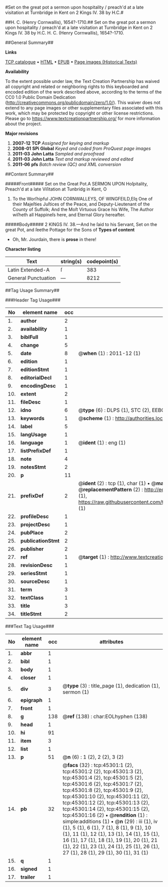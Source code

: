 #Set on the great pot a sermon upon hospitality / preach'd at a late visitation at Turnbridge in Kent on 2 Kings IV. 38 by H.C.#

##H. C. (Henry Cornwallis), 1654?-1710.##
Set on the great pot a sermon upon hospitality / preach'd at a late visitation at Turnbridge in Kent on 2 Kings IV. 38 by H.C.
H. C. (Henry Cornwallis), 1654?-1710.

##General Summary##

**Links**

[TCP catalogue](http://www.ota.ox.ac.uk/tcp/)  • 
[HTML](http://tei.it.ox.ac.uk/tcp/Texts-HTML/free/A34/A34598.html)  • 
[EPUB](http://tei.it.ox.ac.uk/tcp/Texts-EPUB/free/A34/A34598.epub) • 
[Page images (Historical Texts)](https://historicaltexts.jisc.ac.uk/eebo-10590406e)

**Availability**

To the extent possible under law, the Text Creation Partnership has waived all copyright and related or neighboring rights to this keyboarded and encoded edition of the work described above, according to the terms of the CC0 1.0 Public Domain Dedication (http://creativecommons.org/publicdomain/zero/1.0/). This waiver does not extend to any page images or other supplementary files associated with this work, which may be protected by copyright or other license restrictions. Please go to https://www.textcreationpartnership.org/ for more information about the project.

**Major revisions**

1. __2007-12__ __TCP__ *Assigned for keying and markup*
1. __2008-01__ __SPi Global__ *Keyed and coded from ProQuest page images*
1. __2011-03__ __John Latta__ *Sampled and proofread*
1. __2011-03__ __John Latta__ *Text and markup reviewed and edited*
1. __2011-06__ __pfs__ *Batch review (QC) and XML conversion*

##Content Summary##

#####Front#####
Set on the Great Pot.A SERMON UPON Hoſpitality, Preach'd at a late Viſitation at Tunbridg in Kent, O
1. To the Worſhipful JOHN CORNWALLEYS, OF WINGFEILD,Eſq One of their Majeſties Juſtices of the Peace, and Deputy-Lieutenant of the County of Suffolk; And the Moſt Virtuous Grace his Wife, The Author wiſheth all Happineſs here, and Eternal Glory hereafter.

#####Body#####
2 KINGS IV. 38.—And he ſaid to his Servant, Set on the great Pot, and ſeethe Pottage for the Sons of
**Types of content**

  * Oh, Mr. Jourdain, there is **prose** in there!

**Character listing**


|Text|string(s)|codepoint(s)|
|---|---|---|
|Latin Extended-A|ſ|383|
|General Punctuation|—|8212|

##Tag Usage Summary##

###Header Tag Usage###

|No|element name|occ|attributes|
|---|---|---|---|
|1.|__author__|2||
|2.|__availability__|1||
|3.|__biblFull__|1||
|4.|__change__|5||
|5.|__date__|8| @__when__ (1) : 2011-12 (1)|
|6.|__edition__|1||
|7.|__editionStmt__|1||
|8.|__editorialDecl__|1||
|9.|__encodingDesc__|1||
|10.|__extent__|2||
|11.|__fileDesc__|1||
|12.|__idno__|6| @__type__ (6) : DLPS (1), STC (2), EEBO-CITATION (1), OCLC (1), VID (1)|
|13.|__keywords__|1| @__scheme__ (1) : http://authorities.loc.gov/ (1)|
|14.|__label__|5||
|15.|__langUsage__|1||
|16.|__language__|1| @__ident__ (1) : eng (1)|
|17.|__listPrefixDef__|1||
|18.|__note__|4||
|19.|__notesStmt__|2||
|20.|__p__|11||
|21.|__prefixDef__|2| @__ident__ (2) : tcp (1), char (1)  •  @__matchPattern__ (2) : ([0-9\-]+):([0-9IVX]+) (1), (.+) (1)  •  @__replacementPattern__ (2) : http://eebo.chadwyck.com/downloadtiff?vid=$1&page=$2 (1), https://raw.githubusercontent.com/textcreationpartnership/Texts/master/tcpchars.xml#$1 (1)|
|22.|__profileDesc__|1||
|23.|__projectDesc__|1||
|24.|__pubPlace__|2||
|25.|__publicationStmt__|2||
|26.|__publisher__|2||
|27.|__ref__|1| @__target__ (1) : http://www.textcreationpartnership.org/docs/. (1)|
|28.|__revisionDesc__|1||
|29.|__seriesStmt__|1||
|30.|__sourceDesc__|1||
|31.|__term__|3||
|32.|__textClass__|1||
|33.|__title__|3||
|34.|__titleStmt__|2||


###Text Tag Usage###

|No|element name|occ|attributes|
|---|---|---|---|
|1.|__abbr__|1||
|2.|__bibl__|1||
|3.|__body__|1||
|4.|__closer__|1||
|5.|__div__|3| @__type__ (3) : title_page (1), dedication (1), sermon (1)|
|6.|__epigraph__|1||
|7.|__front__|1||
|8.|__g__|138| @__ref__ (138) : char:EOLhyphen (138)|
|9.|__head__|1||
|10.|__hi__|91||
|11.|__item__|3||
|12.|__list__|1||
|13.|__p__|51| @__n__ (6) : 1 (2), 2 (2), 3 (2)|
|14.|__pb__|32| @__facs__ (32) : tcp:45301:1 (2), tcp:45301:2 (2), tcp:45301:3 (2), tcp:45301:4 (2), tcp:45301:5 (2), tcp:45301:6 (2), tcp:45301:7 (2), tcp:45301:8 (2), tcp:45301:9 (2), tcp:45301:10 (2), tcp:45301:11 (2), tcp:45301:12 (2), tcp:45301:13 (2), tcp:45301:14 (2), tcp:45301:15 (2), tcp:45301:16 (2)  •  @__rendition__ (1) : simple:additions (1)  •  @__n__ (29) : iii (1), iv (1), 5 (1), 6 (1), 7 (1), 8 (1), 9 (1), 10 (1), 11 (1), 12 (1), 13 (1), 14 (1), 15 (1), 16 (1), 17 (1), 18 (1), 19 (1), 20 (1), 21 (1), 22 (1), 23 (1), 24 (1), 25 (1), 26 (1), 27 (1), 28 (1), 29 (1), 30 (1), 31 (1)|
|15.|__q__|1||
|16.|__signed__|1||
|17.|__trailer__|1||
